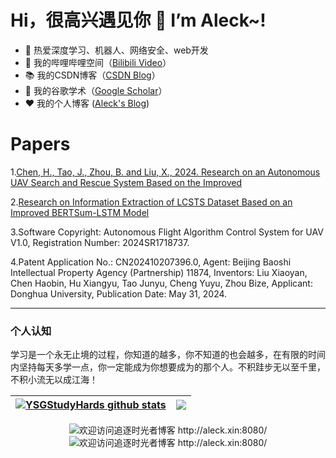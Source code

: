 # Hi，很高兴遇见你 👋 I’m Aleck~!
- 🧡 热爱深度学习、机器人、网络安全、web开发
- 📯 我的哔哩哔哩空间（[Bilibili Video](https://space.bilibili.com/82123444?spm_id_from=333.337.0.0)） 
- 📚 我的CSDN博客（[CSDN Blog](https://blog.csdn.net/chb1945626852?type=blog)） 
- 🥤 我的谷歌学术（[Google Scholar](https://scholar.google.com/citations?user=2KiDPfQAAAAJ&hl=en)）
- ❤️ 我的个人博客 ([Aleck's Blog](http://aleck.xin:8080/))
# Papers
1.[Chen, H., Tao, J., Zhou, B. and Liu, X., 2024. Research on an Autonomous UAV Search and Rescue System Based on the Improved](https://ieeexplore.ieee.org/document/10604250)<br>

2.[Research on Information Extraction of LCSTS Dataset Based on an Improved BERTSum-LSTM Model](https://arxiv.org/abs/2406.18364)<br>

3.Software Copyright: Autonomous Flight Algorithm Control System for UAV V1.0, Registration Number: 2024SR1718737.<br>

4.Patent Application No.: CN202410207396.0, Agent: Beijing Baoshi Intellectual Property Agency (Partnership) 11874, Inventors: Liu Xiaoyan, Chen Haobin, Hu Xiangyu, Tao Junyu, Cheng Yuyu, Zhou Bize, Applicant: Donghua University, Publication Date: May 31, 2024.<br>

----

### 个人认知
学习是一个永无止境的过程，你知道的越多，你不知道的也会越多，在有限的时间内坚持每天多学一点，你一定能成为你想要成为的那个人。不积跬步无以至千里，不积小流无以成江海！

| <a href="https://github.com/CHB-learner"><img align="center" src="https://github-readme-stats.vercel.app/api?username=CHB-learner&show_icons=true&include_all_commits=true&theme=buefy&hide_border=true&locale=cn" alt="YSGStudyHards github stats" /></a> | <a href="https://github.com/CHB-learner"><img align="center" src="https://github-readme-stats.vercel.app/api/top-langs/?username=CHB-learner&layout=compact&theme=buefy&hide_border=true&locale=cn" /></a> |
| -------------------------------------------------------------------------------------------------------------------------------------------------------------------------------------------------------------------------------------------------------------- | -------------------------------------------------------------------------------------------------------------------------------------------------------------------------------------------------------------- |

<div align="center">
  <img src="./img/line.gif" alt="欢迎访问追逐时光者博客 http://aleck.xin:8080/" />
  <img src="./img/line.gif" alt="欢迎访问追逐时光者博客 http://aleck.xin:8080/" />
</div>







